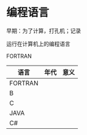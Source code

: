 # 编程语言

早期：为了计算，打孔机；记录

运行在计算机上的编程语言

FORTRAN

|语言  |年代  |意义  |
|---------|---------|---------|
|FORTRAN     |         |         |
|B     |         |         |
|C     |         |         |
|JAVA     |         |         |
|C#     |         |         |
